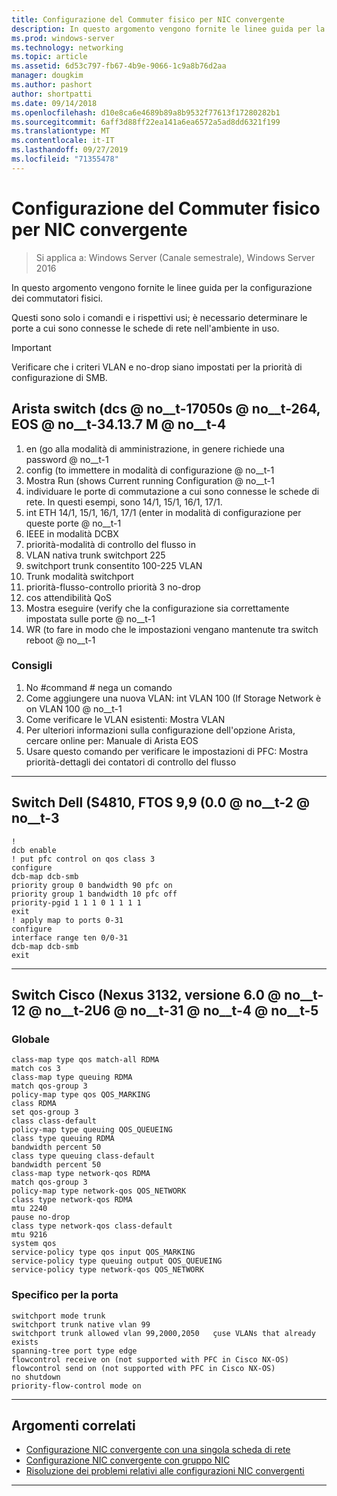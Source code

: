 ```yaml
---
title: Configurazione del Commuter fisico per NIC convergente
description: In questo argomento vengono fornite le linee guida per la configurazione dei commutatori fisici.
ms.prod: windows-server
ms.technology: networking
ms.topic: article
ms.assetid: 6d53c797-fb67-4b9e-9066-1c9a8b76d2aa
manager: dougkim
ms.author: pashort
author: shortpatti
ms.date: 09/14/2018
ms.openlocfilehash: d10e8ca6e4689b89a8b9532f77613f17280282b1
ms.sourcegitcommit: 6aff3d88ff22ea141a6ea6572a5ad8dd6321f199
ms.translationtype: MT
ms.contentlocale: it-IT
ms.lasthandoff: 09/27/2019
ms.locfileid: "71355478"
---
```

# <a name="physical-switch-configuration-for-converged-nic"></a>Configurazione del Commuter fisico per NIC convergente

>Si applica a: Windows Server (Canale semestrale), Windows Server 2016

In questo argomento vengono fornite le linee guida per la configurazione dei commutatori fisici. 


Questi sono solo i comandi e i rispettivi usi; è necessario determinare le porte a cui sono connesse le schede di rete nell'ambiente in uso. 

>[!IMPORTANT]
>Verificare che i criteri VLAN e no-drop siano impostati per la priorità di configurazione di SMB.

## <a name="arista-switch-dcs-7050s-64-eos-4137m"></a>Arista switch \(dcs @ no__t-17050s @ no__t-264, EOS @ no__t-34.13.7 M @ no__t-4

1.  en \(go alla modalità di amministrazione, in genere richiede una password @ no__t-1
2.  config \(to immettere in modalità di configurazione @ no__t-1
3.  Mostra Run \(shows Current running Configuration @ no__t-1
4.  individuare le porte di commutazione a cui sono connesse le schede di rete. In questi esempi, sono 14/1, 15/1, 16/1, 17/1.
5.  int ETH 14/1, 15/1, 16/1, 17/1 \(enter in modalità di configurazione per queste porte @ no__t-1
6.  IEEE in modalità DCBX
7.  priorità-modalità di controllo del flusso in
8.  VLAN nativa trunk switchport 225
9.  switchport trunk consentito 100-225 VLAN
10. Trunk modalità switchport
11. priorità-flusso-controllo priorità 3 no-drop
12. cos attendibilità QoS
13. Mostra eseguire \(verify che la configurazione sia correttamente impostata sulle porte @ no__t-1
14. WR \(to fare in modo che le impostazioni vengano mantenute tra switch reboot @ no__t-1

### <a name="tips"></a>Consigli
1.  No #command # nega un comando
2.  Come aggiungere una nuova VLAN: int VLAN 100 \(If Storage Network è on VLAN 100 @ no__t-1
3.  Come verificare le VLAN esistenti: Mostra VLAN
4.  Per ulteriori informazioni sulla configurazione dell'opzione Arista, cercare online per: Manuale di Arista EOS
5.  Usare questo comando per verificare le impostazioni di PFC: Mostra priorità-dettagli dei contatori di controllo del flusso

--- 

## <a name="dell-switch-s4810-ftos-99-00"></a>Switch Dell \(S4810, FTOS 9,9 \(0.0 @ no__t-2 @ no__t-3

    
    !
    dcb enable
    ! put pfc control on qos class 3
    configure
    dcb-map dcb-smb
    priority group 0 bandwidth 90 pfc on
    priority group 1 bandwidth 10 pfc off
    priority-pgid 1 1 1 0 1 1 1 1
    exit
    ! apply map to ports 0-31
    configure
    interface range ten 0/0-31
    dcb-map dcb-smb
    exit
    
--- 

## <a name="cisco-switch-nexus-3132-version-602u61"></a>Switch Cisco \(Nexus 3132, versione 6.0 @ no__t-12 @ no__t-2U6 @ no__t-31 @ no__t-4 @ no__t-5

### <a name="global"></a>Globale
    
    class-map type qos match-all RDMA
    match cos 3
    class-map type queuing RDMA
    match qos-group 3
    policy-map type qos QOS_MARKING
    class RDMA
    set qos-group 3
    class class-default
    policy-map type queuing QOS_QUEUEING
    class type queuing RDMA
    bandwidth percent 50
    class type queuing class-default
    bandwidth percent 50
    class-map type network-qos RDMA
    match qos-group 3
    policy-map type network-qos QOS_NETWORK
    class type network-qos RDMA
    mtu 2240
    pause no-drop
    class type network-qos class-default
    mtu 9216
    system qos
    service-policy type qos input QOS_MARKING
    service-policy type queuing output QOS_QUEUEING
    service-policy type network-qos QOS_NETWORK
    

### <a name="port-specific"></a>Specifico per la porta

    
    switchport mode trunk
    switchport trunk native vlan 99
    switchport trunk allowed vlan 99,2000,2050   çuse VLANs that already exists
    spanning-tree port type edge
    flowcontrol receive on (not supported with PFC in Cisco NX-OS)
    flowcontrol send on (not supported with PFC in Cisco NX-OS)
    no shutdown
    priority-flow-control mode on
    
--- 

## <a name="related-topics"></a>Argomenti correlati

- [Configurazione NIC convergente con una singola scheda di rete](cnic-single.md)
- [Configurazione NIC convergente con gruppo NIC](cnic-datacenter.md)
- [Risoluzione dei problemi relativi alle configurazioni NIC convergenti](cnic-app-troubleshoot.md)

--- 